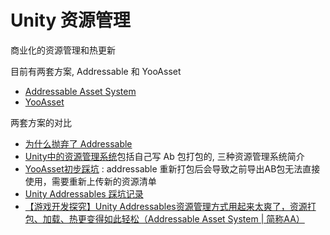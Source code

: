 # Unity 资源管理

商业化的资源管理和热更新

目前有两套方案, Addressable 和 YooAsset

- [Addressable Asset System](https://docs.unity3d.com/Packages/com.unity.addressables@0.3/manual/index.html "Addressable Asset System")
- [YooAsset](https://www.yooasset.com/en-US/docs/Introduce)

两套方案的对比

- [为什么抛弃了 Addressable](https://www.cnblogs.com/LiuOcean-Blog/p/wei-shen-me-pao-qi-le-addressable.html "发布于 2023-04-12 15:25")
- [Unity中的资源管理系统](https://zhuanlan.zhihu.com/p/660510471)包括自己写 Ab 包打包的, 三种资源管理系统简介
- [YooAsset初步踩坑](https://www.bilibili.com/read/cv27888163/) : addressable 重新打包后会导致之前导出AB包无法直接使用，需要重新上传新的资源清单
- [Unity Addressables 踩坑记录](https://zhuanlan.zhihu.com/p/403799972)
- [【游戏开发探究】Unity Addressables资源管理方式用起来太爽了，资源打包、加载、热更变得如此轻松（Addressable Asset System | 简称AA）](https://blog.csdn.net/linxinfa/article/details/122390621)

